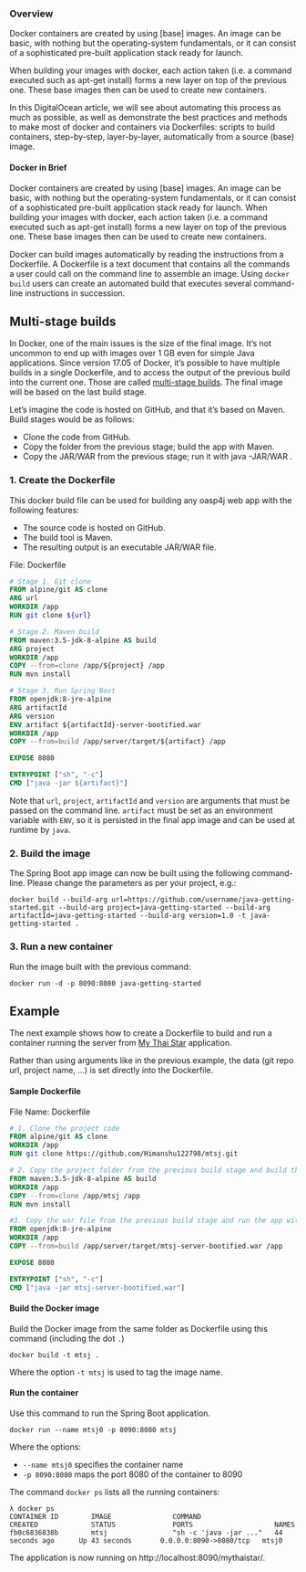 ### Overview 
Docker containers are created by using [base] images. An image can be basic, with nothing but the operating-system fundamentals, or it can consist of a sophisticated pre-built application stack ready for launch.

When building your images with docker, each action taken (i.e. a command executed such as apt-get install) forms a new layer on top of the previous one. These base images then can be used to create new containers.

In this DigitalOcean article, we will see about automating this process as much as possible, as well as demonstrate the best practices and methods to make most of docker and containers via Dockerfiles: scripts to build containers, step-by-step, layer-by-layer, automatically from a source (base) image.

#### Docker in Brief 
Docker containers are created by using [base] images. An image can be basic, with nothing but the operating-system fundamentals, or it can consist of a sophisticated pre-built application stack ready for launch. When building your images with docker, each action taken (i.e. a command executed such as apt-get install) forms a new layer on top of the previous one. These base images then can be used to create new containers.

 Docker can build images automatically by reading the instructions from a Dockerfile. A Dockerfile is a text document that contains all the commands a user could call on the command line to assemble an image. Using `docker build` users can create an automated build that executes several command-line instructions in succession.

## Multi-stage builds
In Docker, one of the main issues is the size of the final image. It’s not uncommon to end up with images over 1 GB even for simple Java applications. Since version 17.05 of Docker, it’s possible to have multiple builds in a single Dockerfile, and to access the output of the previous build into the current one. Those are called 
[multi-stage builds](https://docs.docker.com/engine/userguide/eng-image/multistage-build/).
The final image will be based on the last build stage.

Let’s imagine the code is hosted on GitHub, and that it’s based on Maven. Build stages would be as follows:

*  Clone the code from GitHub.
* Copy the folder from the previous stage; build the app with Maven.
* Copy the JAR/WAR from the previous stage; run it with java -JAR/WAR .

### 1. Create the Dockerfile
This docker build file can be used for building any oasp4j web app with the following 
features:

*   The source code is hosted on GitHub.
*   The build tool is Maven.
*   The resulting output is an executable JAR/WAR file.

File: Dockerfile
```Dockerfile
# Stage 1. Git clone
FROM alpine/git AS clone
ARG url
WORKDIR /app
RUN git clone ${url}

# Stage 2. Maven build
FROM maven:3.5-jdk-8-alpine AS build
ARG project
WORKDIR /app
COPY --from=clone /app/${project} /app
RUN mvn install

# Stage 3. Run Spring Boot
FROM openjdk:8-jre-alpine
ARG artifactId
ARG version
ENV artifact ${artifactId}-server-bootified.war
WORKDIR /app
COPY --from=build /app/server/target/${artifact} /app

EXPOSE 8080

ENTRYPOINT ["sh", "-c"]
CMD ["java -jar ${artifact}"]
```
Note that `url`, `project`, `artifactId` and `version` are arguments that must be 
passed on the command line. 
`artifact` must be set as an environment variable with `ENV`, so it is persisted in the final
app image and can be used at runtime by `java`.

### 2. Build the image
The Spring Boot app image can now be built using the following command-line. 
Please change the parameters as per your project, e.g.:

```
docker build --build-arg url=https://github.com/username/java-getting-started.git --build-arg project=java-getting-started --build-arg artifactId=java-getting-started --build-arg version=1.0 -t java-getting-started .
```
### 3. Run a new container
Run the image built with the previous command:
```
docker run -d -p 8090:8080 java-getting-started
```

## Example

The next example shows how to create a Dockerfile to build and run a container 
running the server from [My Thai Star](https://github.com/oasp/my-thai-star) application.

Rather than using arguments like in the previous example, the data 
(git repo url, project name, ...) is set directly into the Dockerfile.

#### Sample Dockerfile
File Name: Dockerfile 
```Dockerfile
# 1. Clone the project code
FROM alpine/git AS clone
WORKDIR /app
RUN git clone https://github.com/Himanshu122798/mtsj.git

# 2. Copy the project folder from the previous build stage and build the app with maven
FROM maven:3.5-jdk-8-alpine AS build
WORKDIR /app
COPY --from=clone /app/mtsj /app
RUN mvn install

#3. Copy the war file from the previous build stage and run the app with java
FROM openjdk:8-jre-alpine
WORKDIR /app
COPY --from=build /app/server/target/mtsj-server-bootified.war /app

EXPOSE 8080

ENTRYPOINT ["sh", "-c"]  
CMD ["java -jar mtsj-server-bootified.war"]
```

#### Build the Docker image
Build the Docker image from the same folder as Dockerfile using this command (including the dot `.`)

```
docker build -t mtsj .
```

Where the option `-t mtsj` is used to tag the image name.

#### Run the container
Use this command to run the Spring Boot application.
```
docker run --name mtsj0 -p 8090:8080 mtsj
```
Where the options:
* `--name mtsj0` specifies the container name
* `-p 8090:8080` maps the port 8080 of the container to 8090

The command `docker ps` lists all the running containers:
```
λ docker ps
CONTAINER ID        IMAGE               COMMAND                  CREATED             STATUS              PORTS                    NAMES
fb0c6836838b        mtsj                "sh -c 'java -jar ..."   44 seconds ago      Up 43 seconds       0.0.0.0:8090->8080/tcp   mtsj0
```

The application is now running on http://localhost:8090/mythaistar/.